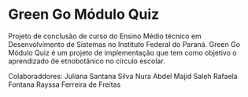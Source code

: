 # Green Go Módulo Quiz
Projeto de conclusão de curso do Ensino Médio técnico em Desenvolvimento de Sistemas no Instituto Federal do Paraná. 
Green Go Módulo Quiz é um projeto de implementação que tem como objetivo o aprendizado de etnobotânico no círculo escolar.

Colaboraddores: 
Juliana Santana Silva
Nura Abdel Majid Saleh
Rafaela Fontana
Rayssa Ferreira de Freitas
